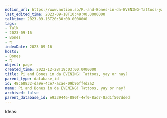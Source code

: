 ```yaml
---
notion_url: https://www.notion.so/Pi-and-Bones-in-da-EVENING-Tattoos-yay-or-nay-48c68832da9e4ce7acae09b96ff4d2a2
last_edited_time: 2023-09-18T10:49:00.0000000
talktime: 2023-09-16T20:30:00.0000000
tags:
- Talk
- 2023-09-16
- Bones
- π
indexDate: 2023-09-16
hosts:
- Bones
- π
object: page
created_time: 2022-12-28T19:03:00.0000000
title: Pi and Bones in da EVENING! Tattoos, yay or nay?
parent_type: database_id
id: 48c68832-da9e-4ce7-acae-09b96ff4d2a2
name: Pi and Bones in da EVENING! Tattoos, yay or nay?
archived: false
parent_database_id: e9339446-880f-4ef0-8ad7-8ad1f507dded
---
```


Ideas:
























